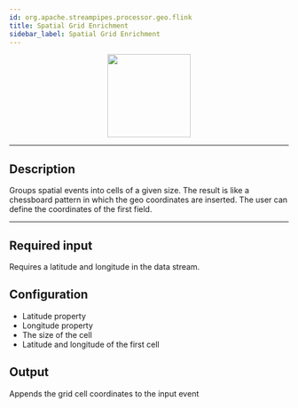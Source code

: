 ```yaml
---
id: org.apache.streampipes.processor.geo.flink
title: Spatial Grid Enrichment
sidebar_label: Spatial Grid Enrichment
---
```


<!--
  ~ Licensed to the Apache Software Foundation (ASF) under one or more
  ~ contributor license agreements.  See the NOTICE file distributed with
  ~ this work for additional information regarding copyright ownership.
  ~ The ASF licenses this file to You under the Apache License, Version 2.0
  ~ (the "License"); you may not use this file except in compliance with
  ~ the License.  You may obtain a copy of the License at
  ~
  ~    http://www.apache.org/licenses/LICENSE-2.0
  ~
  ~ Unless required by applicable law or agreed to in writing, software
  ~ distributed under the License is distributed on an "AS IS" BASIS,
  ~ WITHOUT WARRANTIES OR CONDITIONS OF ANY KIND, either express or implied.
  ~ See the License for the specific language governing permissions and
  ~ limitations under the License.
  ~
  -->



<p align="center"> 
    <img src="/docs/img/pipeline-elements/org.apache.streampipes.processor.geo.flink/icon.png" width="150px;" class="pe-image-documentation"/>
</p>

***

## Description

Groups spatial events into cells of a given size.
The result is like a chessboard pattern in which the geo coordinates are inserted. The user can define the coordinates of the first field.

***

## Required input
Requires a latitude and longitude in the data stream.

## Configuration

* Latitude property
* Longitude property
* The size of the cell
* Latitude and longitude of the first cell

## Output
Appends the grid cell coordinates to the input event